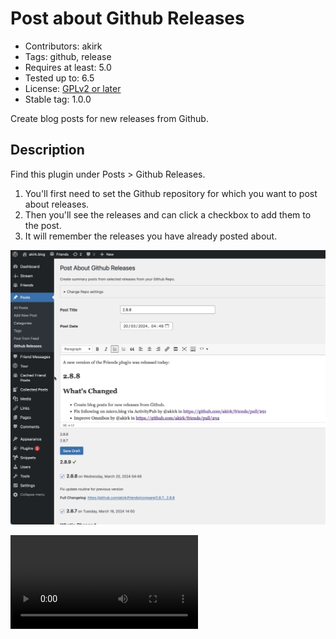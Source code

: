 # Post about Github Releases

- Contributors: akirk
- Tags: github, release
- Requires at least: 5.0
- Tested up to: 6.5
- License: [GPLv2 or later](http://www.gnu.org/licenses/gpl-2.0.html)
- Stable tag: 1.0.0

Create blog posts for new releases from Github.

## Description

Find this plugin under Posts > Github Releases.

1. You'll first need to set the Github repository for which you want to post about releases.
2. Then you'll see the releases and can click a checkbox to add them to the post.
3. It will remember the releases you have already posted about.

![Screenshot](img/post-about-github-releases.png)

![Demo](img/post-about-github-releases.mp4)


